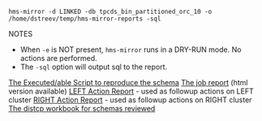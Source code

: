 `hms-mirror -d LINKED -db tpcds_bin_partitioned_orc_10 -o /home/dstreev/temp/hms-mirror-reports -sql`

NOTES
- When `-e` is NOT present, `hms-mirror` runs in a DRY-RUN mode.  No actions are performed.
- The `-sql` option will output sql to the report.

[The Executed/able Script to reproduce the schema](./tpcds_bin_partitioned_orc_10_execute.sql)
[The job report](./tpcds_bin_partitioned_orc_10_hms-mirror.md) (html version available)
[LEFT Action Report](./tpcds_bin_partitioned_orc_10_LEFT_action.sql) - used as followup actions on LEFT cluster
[RIGHT Action Report](./tpcds_bin_partitioned_orc_10_RIGHT_action.sql) - used as followup actions on RIGHT cluster
[The distcp workbook for schemas reviewed](./distcp_workbook.md)